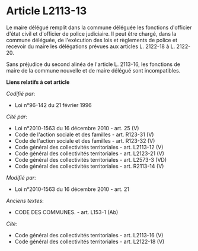 # Article L2113-13

Le maire délégué remplit dans la commune déléguée les fonctions d'officier d'état civil et d'officier de police judiciaire.
Il peut être chargé, dans la commune déléguée, de l'exécution des lois et règlements de police et recevoir du maire les
délégations prévues aux articles L. 2122-18 à L. 2122-20. 

Sans préjudice du second alinéa de l'article L. 2113-16, les fonctions de maire de la commune nouvelle et de maire délégué
sont incompatibles.

**Liens relatifs à cet article**

_Codifié par_:

  - Loi n°96-142 du 21 février 1996

_Cité par_:

  - Loi n°2010-1563 du 16 décembre 2010 - art. 25 (V)
  - Code de l'action sociale et des familles - art. R123-31 (V)
  - Code de l'action sociale et des familles - art. R123-32 (V)
  - Code général des collectivités territoriales - art. L2113-12 (V)
  - Code général des collectivités territoriales - art. L2123-21 (V)
  - Code général des collectivités territoriales - art. L2573-3 (VD)
  - Code général des collectivités territoriales - art. R2113-14 (V)

_Modifié par_:

  - Loi n°2010-1563 du 16 décembre 2010 - art. 21

_Anciens textes_:

  - CODE DES COMMUNES. - art. L153-1 (Ab)

_Cite_:

  - Code général des collectivités territoriales - art. L2113-16 (V)
  - Code général des collectivités territoriales - art. L2122-18 (V)
